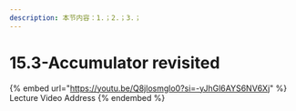 ```yaml
---
description: 本节内容：1.；2.；3.；
---
```


# 15.3-Accumulator revisited

{% embed url="https://youtu.be/Q8jlosmglo0?si=-yJhGl6AYS6NV6Xj" %}
Lecture Video Address
{% endembed %}
